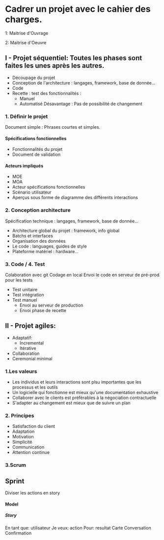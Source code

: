 # Cadrer un projet avec le cahier des charges.

1: Maitrise d'Ouvrage

2: Maitrise d'Oeuvre

## I - Projet séquentiel: Toutes les phases sont faites les unes après les autres.
- Découpage du projet
- Conception de l'architecture : langages, framework, base de donnée...
- Code
- Recette : test des fonctionnalités :	
	- Manuel
	- Automatisé
Désavantage : Pas de possibilité de changement

### 1. Définir le projet
Document simple : Phrases courtes et simples.
#### Spécifications fonctionnelles
- Fonctionnalités du projet
- Document de validation
#### Acteurs impliqués
- MOE
- MOA
- Acteur spécifications fonctionnelles
- Scénario utilisateur
- Aperçus sous forme de diagramme des différents interactions

### 2. Conception architecture
Spécification technique : langages, framework, base de donnée...
- Architecture global du projet : framework, info global
- Batchs et interfaces
- Organisation des données
- Le code : languages, guides de style
- Plateforme matériel : hardware...
### 3. Code / 4. Test
Colaboration avec git
Codage en local
Envoi le code en serveur de pré-prod pour les tests
- Test unitaire
- Test intégration
- Test manuel
    - Envoi au serveur de production
    - Envoi phase de recette
## II - Projet agiles:
- Adaptatif:
	- Incremental
	- Itérative
- Collaboration
- Ceremonial minimal	
### 1.Les valeurs
- Les individus et leurs interactions sont plsu importantes que les processus et les outils
- Un logicielle qui fonctionne est mieux qu'une documentation exhaustive
- Collaborer avec le clients est préférables à la négociation contractuelle
- S'adapter au changement est mieux que de suivre un plan
### 2. Principes
- Satisfaction du client
- Adaptation
- Motivation
- Simplicité
- Communication
- Attention continue
### 3.Scrum
## Sprint
Diviser les actions en story
#### Model 
##### Story
En tant que: utilisateur
Je veux: action
Pour: resultat
Carte 
Conversation
Confirmation

